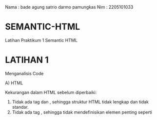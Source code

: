 Nama : bade agung satrio darmo pamungkas Nim : 2205101033
# SEMANTIC-HTML
Latihan Praktikum 1 Semantic HTML
# LATIHAN 1
Menganalisis Code

A) HTML

Kekurangan dalam HTML sebelum diperbaiki:
  1.  Tidak ada tag dan , sehingga struktur HTML tidak lengkap dan tidak standar.
  2.  Tidak ada tag , sehingga tidak mendefinisikan elemen penting seperti <title>, , dan .

Efeknya: Website yang tidak memenuhi struktur standar mungkin tidak dirender dengan benar di beberapa browser atau mungkin memiliki masalah kompatibilitas.

Setelah di perbaiki:

  1.  Penambahan tag , , dan membuat struktur lebih lengkap dan sesuai standar HTML5.
  2.  Penggunaan tag dan memastikan website tampil baik di berbagai perangkat, terutama pada tampilan mobile.
  3.  Dengan adanya , file CSS terpisah akan dihubungkan dengan benar, sehingga pemisahan antara konten (HTML) dan tampilan        (CSS) lebih terstruktur.

B) CSS
Kekurangan dalam CSS sebelum diperbaiki
  
  1.  Pada header, nav, section, footer { padding: 5px; }, pengaturan padding diterapkan secara langsung, tetapi bagian ini        memiliki potensi untuk menyebabkan konflik saat CSS lebih kompleks.
  2.  Struktur display: grid pada body sudah baik, tetapi deklarasi margin: 10px; tidak diulang pada versi yang diperbarui.


Setelah di perbaiki:
  1.  Penggunaan grid layout tetap sama, tetapi margin pada body dihapus. Hal ini bisa mengurangi jarak yang muncul pada           pinggir konten, membuat tata letak lebih presisi.
  2.  Penulisan padding: 5; pada header, nav, section, footer ada kesalahan, karena harusnya padding: 5px;. Jika tidak             diperbaiki, ini akan menyebabkan padding tidak diterapkan dan elemen terlihat lebih rapat.
  3.  Konsistensi dalam penamaan dan penggunaan kelas untuk menjaga struktur yang lebih rapi telah ditingkatkan dalam              pembaruan ini.
